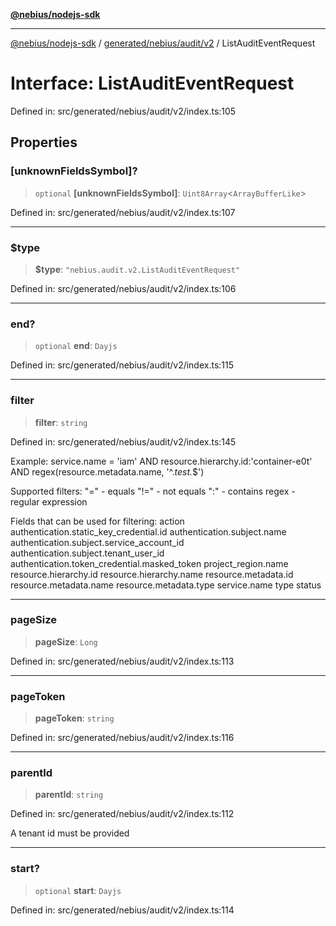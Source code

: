 [**@nebius/nodejs-sdk**](../../../../../README.md)

***

[@nebius/nodejs-sdk](../../../../../README.md) / [generated/nebius/audit/v2](../README.md) / ListAuditEventRequest

# Interface: ListAuditEventRequest

Defined in: src/generated/nebius/audit/v2/index.ts:105

## Properties

### \[unknownFieldsSymbol\]?

> `optional` **\[unknownFieldsSymbol\]**: `Uint8Array`\<`ArrayBufferLike`\>

Defined in: src/generated/nebius/audit/v2/index.ts:107

***

### $type

> **$type**: `"nebius.audit.v2.ListAuditEventRequest"`

Defined in: src/generated/nebius/audit/v2/index.ts:106

***

### end?

> `optional` **end**: `Dayjs`

Defined in: src/generated/nebius/audit/v2/index.ts:115

***

### filter

> **filter**: `string`

Defined in: src/generated/nebius/audit/v2/index.ts:145

Example:
 service.name = 'iam' AND resource.hierarchy.id:'container-e0t' AND regex(resource.metadata.name, '^.*test.*$')

 Supported filters:
 "=" - equals
 "!=" - not equals
 ":" - contains
 regex - regular expression

 Fields that can be used for filtering:
 action
 authentication.static_key_credential.id
 authentication.subject.name
 authentication.subject.service_account_id
 authentication.subject.tenant_user_id
 authentication.token_credential.masked_token
 project_region.name
 resource.hierarchy.id
 resource.hierarchy.name
 resource.metadata.id
 resource.metadata.name
 resource.metadata.type
 service.name
 type
 status

***

### pageSize

> **pageSize**: `Long`

Defined in: src/generated/nebius/audit/v2/index.ts:113

***

### pageToken

> **pageToken**: `string`

Defined in: src/generated/nebius/audit/v2/index.ts:116

***

### parentId

> **parentId**: `string`

Defined in: src/generated/nebius/audit/v2/index.ts:112

A tenant id must be provided

***

### start?

> `optional` **start**: `Dayjs`

Defined in: src/generated/nebius/audit/v2/index.ts:114

